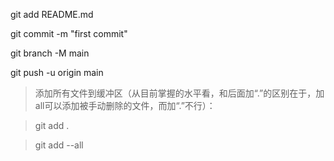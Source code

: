 git add README.md

git commit -m "first commit"

git branch -M main

git push -u origin main

> 添加所有文件到缓冲区（从目前掌握的水平看，和后面加“.”的区别在于，加all可以添加被手动删除的文件，而加“.”不行）：

> git add .

> git add --all


